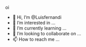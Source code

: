 oi
- 👋 Hi, I’m @Luisfernandi
- 👀 I’m interested in ...
- 🌱 I’m currently learning ...
- 💞️ I’m looking to collaborate on ...
- 📫 How to reach me ...

<!---
Luisfernandi/Luisfernandi is a ✨ special ✨ repository because its `README.md` (this file) appears on your GitHub profile.
You can click the Preview link to take a look at your changes.
--->
